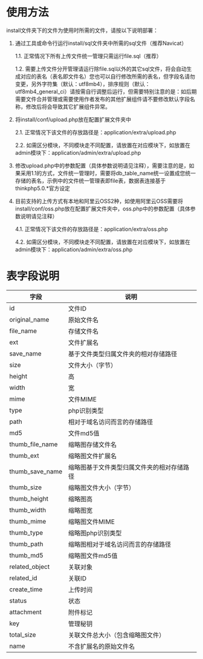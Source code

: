 # 使用方法

install文件夹下的文件为使用时所需的文件，请按以下说明部署：

1. 通过工具或命令行运行install/sql文件夹中所需的sql文件（推荐Navicat）

   1.1. 正常情况下所有上传文件统一管理只需运行file.sql（推荐）

   1.2. 需要上传文件分开管理请运行除file.sql以外的其它sql文件，将会自动生成对应的表名（表名即文件名）您也可以自行修改所需的表名，但字段名请勿变更，另外字符集（默认：utf8mb4），排序规则（默认：utf8mb4_general_ci）请按需自行调整后运行，但需要特别注意的是：如后期需要文件合并管理或需要使用作者发布的其他扩展组件请不要修改默认字段名称，修改后将会导致其它扩展组件异常。

2. 将install/conf/upload.php放在配置扩展文件夹中

   2.1. 正常情况下该文件的存放路径是：application/extra/upload.php

   2.2. 如需区分模块，不同模块走不同配置，请放置在对应模块下，如放置在admin模块下：application/admin/extra/upload.php

3. 修改upload.php中的参数配置（具体参数说明请见注释），需要注意的是，如果采用1.1的方式，文件统一管理时，需要将db_table_name统一设置成您统一存储的表名，示例中的文件统一管理表即file表，数据表连接基于thinkphp5.0.*官方设定
4. 目前支持的上传方式有本地和阿里云OSS2种，如使用阿里云OSS需要将install/conf/oss.php放在配置扩展文件夹中，oss.php中的参数配置（具体参数说明请见注释）
                                    
   4.1. 正常情况下该文件的存放路径是：application/extra/oss.php

   4.2. 如需区分模块，不同模块走不同配置，请放置在对应模块下，如放置在admin模块下：application/admin/extra/oss.php

# 表字段说明

|字段|说明|
|----|----|
|id|文件ID|
|original_name|原始文件名|
|file_name|存储文件名|
|ext|文件扩展名|
|save_name|基于文件类型归属文件夹的相对存储路径|
|size|文件大小（字节）|
|height|高|
|width|宽|
|mime|文件MIME|
|type|php识别类型|
|path|相对于域名访问而言的存储路径|
|md5|文件md5值|
|thumb_file_name|缩略图存储文件名|
|thumb_ext|缩略图文件扩展名|
|thumb_save_name|缩略图基于文件类型归属文件夹的相对存储路径|
|thumb_size|缩略图文件大小（字节）|
|thumb_height|缩略图高|
|thumb_width|缩略图宽|
|thumb_mime|缩略图文件MIME|
|thumb_type|缩略图php识别类型|
|thumb_path|缩略图相对于域名访问而言的存储路径|
|thumb_md5|缩略图文件md5值|
|related_object|关联对象|
|related_id|关联ID|
|create_time|上传时间|
|status|状态|
|attachment|附件标记|
|key|管理秘钥|
|total_size|关联文件总大小（包含缩略图文件）|
|name|不含扩展名的原始文件名|

